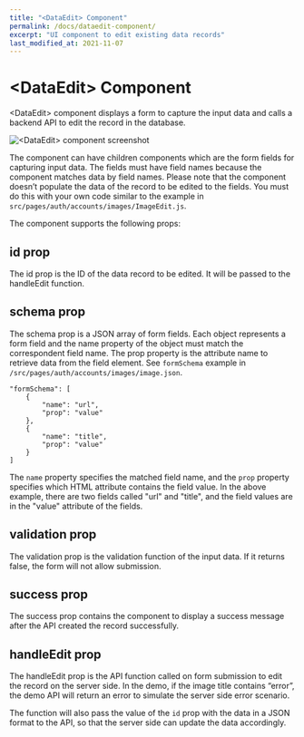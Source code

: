 ```yaml
---
title: "<DataEdit> Component"
permalink: /docs/dataedit-component/
excerpt: "UI component to edit existing data records"
last_modified_at: 2021-11-07
---
```


# &lt;DataEdit&gt; Component

&lt;DataEdit&gt; component displays a form to capture the input data and calls a backend API to edit the record in the database.

![&lt;DataEdit&gt; component screenshot](/assets/images/dataedit-component.png)

The component can have children components which are the form fields for capturing input data. The fields must have field names because the component matches data by field names. Please note that the component doesn’t populate the data of the record to be edited to the fields. You must do this with your own code similar to the example in `src/pages/auth/accounts/images/ImageEdit.js`.

The component supports the following props:

## id prop

The id prop is the ID of the data record to be edited. It will be passed to the handleEdit function.

## schema prop

The schema prop is a JSON array of form fields. Each object represents a form field and the name property of the object must match the correspondent field name. The prop property is the attribute name to retrieve data from the field element. See `formSchema` example in `/src/pages/auth/accounts/images/image.json`.

```
"formSchema": [
    {
        "name": "url",
        "prop": "value"
    },
    {
        "name": "title",
        "prop": "value"
    }
]
```
The `name` property specifies the matched field name, and the `prop` property specifies which HTML attribute contains the field value. In the above example, there are two fields called "url" and "title", and the field values are in the "value" attribute of the fields.

## validation prop

The validation prop is the validation function of the input data. If it returns false, the form will not allow submission.

## success prop

The success prop contains the component to display a success message after the API created the record successfully.

## handleEdit prop

The handleEdit prop is the API function called on form submission to edit the record on the server side. In the demo, if the image title contains “error”, the demo API will return an error to simulate the server side error scenario.

The function will also pass the value of the `id` prop with the data in a JSON format to the API, so that the server side can update the data accordingly.
